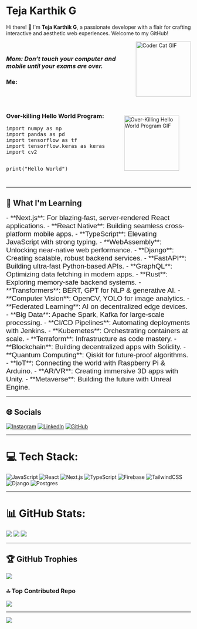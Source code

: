 # Teja Karthik G

Hi there! 👋 I'm **Teja Karthik G**, a passionate developer with a flair for crafting interactive and aesthetic web experiences. Welcome to my GitHub!

<div style="display: flex; align-items: center; justify-content: space-between;">
    <div>
        <h3><em>Mom: Don’t touch your computer and mobile until your exams are over.</em></h3>
        <h3><strong>Me:</strong></h3>
    </div>
    <div>
        <img src="https://media.giphy.com/media/v1.Y2lkPTc5MGI3NjExbTh6bDlvdG5qcGpyZ2MycWIwc3dkczhrbW5iaHpucm9wNmg3OGdrNiZlcD12MV9naWZzX3NlYXJjaCZjdD1n/Tg9jENf7x11tdJnyMQ/giphy.gif" alt="Coder Cat GIF" style="width: 150px; height: auto; margin-left: 20px;">
    </div>
</div>

<div style="display: flex; align-items: center; justify-content: space-between; margin-top: 20px;">
    <div>
        <h3><strong>Over-killing Hello World Program:</strong></h3>
        <pre>
import numpy as np
import pandas as pd
import tensorflow as tf
import tensorflow.keras as keras
import cv2

print("Hello World")
        </pre>
    </div>
    <div>
        <img src="https://media.giphy.com/media/v1.Y2lkPTc5MGI3NjExbHY4cXU4MjluNzRwOTFxYnFqZ2FmcWRoZGZndXRnaDF4MXVqaDUzbSZlcD12MV9naWZzX3NlYXJjaCZjdD1n/CjmvTCZf2U3p09Cn0h/giphy.gif" alt="Over-Killing Hello World Program GIF" style="width: 150px; height: auto; margin-left: 20px;">
    </div>
</div>

---

## 🌱 What I'm Learning  

<div style="font-family: 'Tourney', sans-serif; font-size: 1.2rem;">  
- **Next.js**: For blazing-fast, server-rendered React applications.  
- **React Native**: Building seamless cross-platform mobile apps.  
- **TypeScript**: Elevating JavaScript with strong typing.  
- **WebAssembly**: Unlocking near-native web performance.  
- **Django**: Creating scalable, robust backend services.  
- **FastAPI**: Building ultra-fast Python-based APIs.  
- **GraphQL**: Optimizing data fetching in modern apps.  
- **Rust**: Exploring memory-safe backend systems.  
- **Transformers**: BERT, GPT for NLP & generative AI.  
- **Computer Vision**: OpenCV, YOLO for image analytics.  
- **Federated Learning**: AI on decentralized edge devices.  
- **Big Data**: Apache Spark, Kafka for large-scale processing.  
- **CI/CD Pipelines**: Automating deployments with Jenkins.  
- **Kubernetes**: Orchestrating containers at scale.  
- **Terraform**: Infrastructure as code mastery.  
- **Blockchain**: Building decentralized apps with Solidity.  
- **Quantum Computing**: Qiskit for future-proof algorithms.  
- **IoT**: Connecting the world with Raspberry Pi & Arduino.  
- **AR/VR**: Creating immersive 3D apps with Unity.  
- **Metaverse**: Building the future with Unreal Engine.  
</div>

---

## 🌐 Socials
[![Instagram](https://img.shields.io/badge/Instagram-%23E4405F.svg?logo=Instagram&logoColor=white)](https://www.instagram.com/tejakarthik.gubbala/)
[![LinkedIn](https://img.shields.io/badge/LinkedIn-%230077B5.svg?logo=linkedin&logoColor=white)](https://www.linkedin.com/in/teja-karthik-b87824259/)
[![GitHub](https://img.shields.io/badge/GitHub-100000?style=flat&logo=github&logoColor=white)](https://github.com/Imtejakarthik)

---

# 💻 Tech Stack:

![JavaScript](https://img.shields.io/badge/javascript-%23323330.svg?style=for-the-badge&logo=javascript&logoColor=%23F7DF1E) ![React](https://img.shields.io/badge/react-%2320232a.svg?style=for-the-badge&logo=react&logoColor=%2361DAFB) ![Next.js](https://img.shields.io/badge/Next-black?style=for-the-badge&logo=next.js&logoColor=white) ![TypeScript](https://img.shields.io/badge/typescript-%23007ACC.svg?style=for-the-badge&logo=typescript&logoColor=white) ![Firebase](https://img.shields.io/badge/firebase-%23039BE5.svg?style=for-the-badge&logo=firebase&logoColor=white) ![TailwindCSS](https://img.shields.io/badge/tailwindcss-%2338B2AC.svg?style=for-the-badge&logo=tailwind-css&logoColor=white) ![Django](https://img.shields.io/badge/django-%23092E20.svg?style=for-the-badge&logo=django&logoColor=white) ![Postgres](https://img.shields.io/badge/postgres-%23316192.svg?style=for-the-badge&logo=postgresql&logoColor=white)

---

# 📊 GitHub Stats:

![](https://github-readme-stats.vercel.app/api?username=Imtejakarthik&theme=dark&hide_border=false&include_all_commits=true&count_private=true)
![](https://github-readme-streak-stats.herokuapp.com/?user=Imtejakarthik&theme=dark&hide_border=false)
![](https://github-readme-stats.vercel.app/api/top-langs/?username=Imtejakarthik&theme=dark&hide_border=false&include_all_commits=true&count_private=true&layout=compact)

---

## 🏆 GitHub Trophies

![](https://github-profile-trophy.vercel.app/?username=Imtejakarthik&theme=radical&no-frame=false&no-bg=false&margin-w=4)

### 🔝 Top Contributed Repo

![](https://github-contributor-stats.vercel.app/api?username=Imtejakarthik&limit=5&theme=dark&combine_all_yearly_contributions=true)

---

[![](https://visitcount.itsvg.in/api?id=Imtejakarthik&icon=0&color=6)](https://visitcount.itsvg.in)
